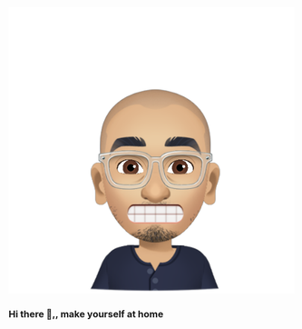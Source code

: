 ![dino](https://github.com/Emam96/Emam96/blob/main/IMG_1605.PNG?raw=true)
### Hi there 👋,, make yourself at home

